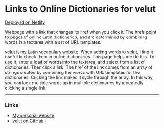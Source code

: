 # Links to Online Dictionaries for velut
[Deployed on Netlify](https://www.duncanritchie.co.uk/velut-dictionary-links/)

Webpage with a link that changes its href when you click it. The hrefs point to pages of online Latin dictionaries, and are determined by combining words in a textarea with a set of URL templates.

[velut](https://www.velut.co.uk) is my Latin vocabulary website. When adding words to velut, I find it useful to check them in online dictionaries. This page helps me do this. To use it, enter a load of words into the textarea, and select from a list of dictionaries. Then click a link. The href of the link comes from an array of strings created by combining the words with URL templates for the dictionaries. Clicking the link makes it cycle through the array. In this way, you can look multiple words up in multiple dictionaries by repeatedly clicking a single link.

-----

### Links
* [My personal website](https://www.duncanritchie.co.uk)
* [velut on GitHub](https://github.com/DuncanRitchie/velut)
